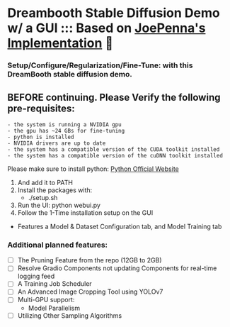 # Dreambooth Stable Diffusion Demo w/ a GUI ::: Based on [JoePenna's Implementation](https://github.com/JoePenna/Dreambooth-Stable-Diffusion) 🤗
### Setup/Configure/Regularization/Fine-Tune: with this DreamBooth stable diffusion demo.

## BEFORE continuing. Please Verify the following pre-requisites:
    - the system is running a NVIDIA gpu
    - the gpu has ~24 GBs for fine-tuning
    - python is installed
    - NVIDIA drivers are up to date
    - the system has a compatible version of the CUDA toolkit installed
    - the system has a compatible version of the cuDNN toolkit installed

Please make sure to install python: [Python Official Website](https://www.python.org/downloads/)
1. And add it to PATH
2. Install the packages with:
    - ./setup.sh
3. Run the UI:  python webui.py
4. Follow the 1-Time installation setup on the GUI
- Features a Model & Dataset Configuration tab, and Model Training tab


### Additional planned features:
- [ ] The Pruning Feature from the repo (12GB to 2GB)
- [ ] Resolve Gradio Components not updating Components for real-time logging feed
- [ ] A Training Job Scheduler
- [ ] An Advanced Image Cropping Tool using YOLOv7
- [ ] Multi-GPU support:
    - Model Parallelism
- [ ] Utilizing Other Sampling Algorithms
